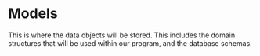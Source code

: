 # Models

This is where the data objects will be stored.  This includes the domain structures that will be used within our program, and the database schemas.
